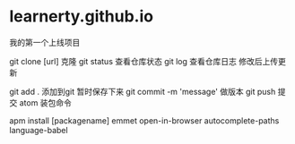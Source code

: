 # learnerty.github.io
我的第一个上线项目

git clone [url]   克隆
git status    查看仓库状态
git log     查看仓库日志
修改后上传更新

git add .  添加到git 暂时保存下来
git commit -m 'message'  做版本
git push   提交
atom 装包命令

apm install [packagename]
emmet
open-in-browser
autocomplete-paths
language-babel
